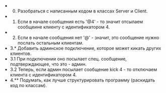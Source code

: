    * 0. Разобраться с написанным кодом в классах Server и Client.
   * 1. Если в начале сообщения есть '@4' - то значит отсылаем сообщеине клиенту с идентификатором 4.
   * 2. Если в начале сообщения нет '@' - значит, это сообщение нужно послать остальным клиентам.
   * 3.* Добавить админское подключение, которое может кикать других клиентов.
   * 3.1 При подключении оно посылает спец. сообщение, подтверждающее, что это - админ.
   * 3.2 Теперь, если админ посылает сообщение kick 4 - то отключаем клиента с идентификатором 4.
   * 4.** Подумать, как лучше структурировать программу (раскидать код по классам).
